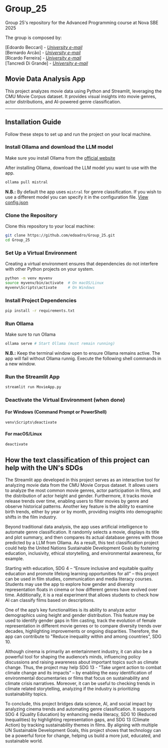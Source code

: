 # Group_25

Group 25's repository for the Advanced Programming course at Nova SBE 2025

The group is composed by:

[Edoardo Beccari] - [*University e-mail*](67990@novasbe.pt) \
[Bernardo Arcão] - [*University e-mail*](68204@novasbe.pt) \
[Ricardo Ferreira] - [*University e-mail*](39175@novasbe.pt) \
[Tancredi Di Grande] - [*University e-mail*](61700@novasbe.pt)

## Movie Data Analysis App

This project analyzes movie data using Python and Streamlit, leveraging the CMU Movie Corpus dataset. It provides visual insights into movie genres, actor distributions, and AI-powered genre classification.

---

## Installation Guide

Follow these steps to set up and run the project on your local machine.

### Install Ollama and download the LLM model

Make sure you install Ollama from the [official website](https://ollama.com/download/)

After installing Ollama, download the LLM model you want to use with the app.

```sh
ollama pull mistral
```

**N.B.:** By default the app uses `mistral` for genre classification. If you wish to use a different model you can specify it in the configuration file. [View config.json](config.json)

### Clone the Repository

Clone this repository to your local machine:

```sh
git clone https://github.com/edoadro/Group_25.git
cd Group_25
```

### Set Up a Virtual Environment

Creating a virtual environment ensures that dependencies do not interfere with other Python projects on your system.

```sh
python -m venv myvenv
source myvenv/bin/activate  # On macOS/Linux
myvenv\Scripts\activate     # On Windows
```

### Install Project Dependencies

```sh
pip install -r requirements.txt
```

### Run Ollama

Make sure to run Ollama

```sh
ollama serve # Start Ollama (must remain running)
```

**N.B.:** Keep the terminal window open to ensure Ollama remains active. The app will fail without Ollama runnig. Execute the following shell commands in a new window.

### Run the Streamlit App

```sh
streamlit run MovieApp.py
```

### Deactivate the Virtual Environment (when done)

#### **For Windows (Command Prompt or PowerShell)**

```sh
venv\Scripts\deactivate
```

#### **For macOS/Linux**

```sh
deactivate
```

## How the text classification of this project can help with the UN's SDGs

The Streamlit app developed in this project serves as an interactive tool for analyzing movie data from the CMU Movie Corpus dataset. It allows users to analyze the most common movie genres, actor participation in films, and the distribution of actor height and gender. Furthermore, it tracks movie release trends over time, enabling users to filter movies by genre and observe historical patterns. Another key feature is the ability to examine birth trends, either by year or by month, providing insights into demographic shifts in the film industry.

Beyond traditional data analysis, the app uses artificial intelligence to automate genre classification. It randomly selects a movie, displays its title and plot summary, and then compares its actual database genres with those predicted by a LLM from Ollama.
As a result, this text classification project could help the United Nations Sustainable Development Goals by fostering education, inclusivity, ethical storytelling, and environmental awareness, for example.

Starting with education, SDG 4 –  “Ensure inclusive and equitable quality education and promote lifelong learning opportunities for all” – this project can be used in film studies, communication and media literacy courses. Students may use the app to explore how gender and diversity representation floats in cinema or how different genres have evolved over time. Additionally, it is a real experiment that allows students to check how AI can classify films based on descriptions.

One of the app’s key functionalities is its ability to analyze actor demographics using height and gender distribution. This feature may be used to identify gender gaps in film casting, track the evolution of female representation in different movie genres or to compare diversity trends over decades, highlighting improvements or ongoing disparities. Therefore, the app can contribute to "Reduce inequality within and among countries", SDG 10.

Although cinema is primarily an entertainment industry, it can also be a powerful tool for shaping the audience’s minds, influencing policy discussions and raising awareness about important topics such as climate change.  Thus, the project may help SDG 13 - "Take urgent action to combat climate change and its impacts" – by enabling the easy identification of environmental documentaries or films that focus on sustainability and climate crisis narratives. Moreover, it can be useful to checking trends in climate related storytelling, analyzing if the industry is prioritizing sustainability topics.

To conclude, this project bridges data science, AI, and social impact by analyzing cinema trends and automating genre classification. It supports SDG 4 (Quality Education) by enhancing media literacy, SDG 10 (Reduced Inequalities) by highlighting representation gaps, and SDG 13 (Climate Action) by tracking sustainability themes in films. By aligning with multiple UN Sustainable Development Goals, this project shows that technology can be a powerful force for change, helping us build a more just, educated, and sustainable world.



